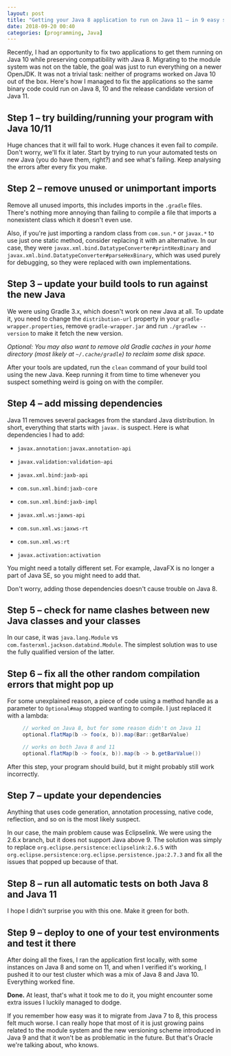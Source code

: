 ```yaml
---
layout: post
title: "Getting your Java 8 application to run on Java 11 – in 9 easy steps"
date: 2018-09-20 00:40
categories: [programming, Java]
---
```


Recently, I had an opportunity to fix two applications to get them running on Java 10 while preserving compatibility with Java 8.
Migrating to the module system was not on the table, the goal was just to run everything on a newer OpenJDK.
It was not a trivial task: neither of programs worked on Java 10 out of the box.
Here's how I managed to fix the applications so the same binary code could run on Java 8, 10 and the release candidate version of Java 11.

<!-- more -->

## Step 1 – try building/running your program with Java 10/11

Huge chances that it will fail to work. Huge chances it even fail to _compile_. Don't worry, we'll fix it later.
Start by trying to run your automated tests on new Java (you do have them, right?) and see what's failing.
Keep analysing the errors after every fix you make.

## Step 2 – remove unused or unimportant imports

Remove all unused imports, this includes imports in the `.gradle` files.
There's nothing more annoying than failing to compile a file that imports a nonexistent class which it doesn't even use.

Also, if you're just importing a random class from `com.sun.*` or `javax.*` to use just one static method,
consider replacing it with an alternative.
In our case, they were `javax.xml.bind.DatatypeConverter#printHexBinary` and `javax.xml.bind.DatatypeConverter#parseHexBinary`,
which was used purely for debugging, so they were replaced with own implementations.

## Step 3 – update your build tools to run against the new Java

We were using Gradle 3.x, which doesn't work on new Java at all.
To update it, you need to change the `distribution-url` property in your `gradle-wrapper.properties`,
remove `gradle-wrapper.jar` and run `./gradlew --version` to make it fetch the new version.

_Optional: You may also want to remove old Gradle caches in your home directory
(most likely at `~/.cache/gradle`) to reclaim some disk space._

After your tools are updated, run the `clean` command of your build tool using the new Java.
Keep running it from time to time whenever you suspect something weird is going on with the compiler.

## Step 4 – add missing dependencies

Java 11 removes several packages from the standard Java distribution. In short, everything that starts with `javax.` is suspect.
Here is what dependencies I had to add: 

* `javax.annotation:javax.annotation-api`

* `javax.validation:validation-api`

* `javax.xml.bind:jaxb-api`

* `com.sun.xml.bind:jaxb-core`

* `com.sun.xml.bind:jaxb-impl`

* `javax.xml.ws:jaxws-api`

* `com.sun.xml.ws:jaxws-rt`

* `com.sun.xml.ws:rt`

* `javax.activation:activation`

You might need a totally different set. For example, JavaFX is no longer a part of Java SE, so you might need to add that.

Don't worry, adding those dependencies doesn't cause trouble on Java 8.

## Step 5 – check for name clashes between new Java classes and your classes

In our case, it was `java.lang.Module` vs `com.fasterxml.jackson.databind.Module`.
The simplest solution was to use the fully qualified version of the latter.

## Step 6 – fix all the other random compilation errors that might pop up

For some unexplained reason, a piece of code using a method handle as a parameter to `Optional#map` stopped wanting to compile.
I just replaced it with a lambda:

```java
     // worked on Java 8, but for some reason didn't on Java 11
     optional.flatMap(b -> foo(x, b)).map(Bar::getBarValue)

     // works on both Java 8 and 11
     optional.flatMap(b -> foo(x, b)).map(b -> b.getBarValue())
```

After this step, your program should build, but it might probably still work incorrectly.

## Step 7 – update your dependencies

Anything that uses code generation, annotation processing, native code, reflection, and so on is the most likely suspect.

In our case, the main problem cause was Eclipselink.
We were using the 2.6.x branch, but it does not support Java above 9.
The solution was simply to replace `org.eclipse.persistence:eclipselink:2.6.5`
with `org.eclipse.persistence:org.eclipse.persistence.jpa:2.7.3` and fix all the issues that popped up because of that.

## Step 8 – run all automatic tests on both Java 8 and Java 11

I hope I didn't surprise you with this one. Make it green for both.

## Step 9 – deploy to one of your test environments and test it there

After doing all the fixes, I ran the application first locally, with some instances on Java 8 and some on 11,
and when I verified it's working, I pushed it to our test cluster which was a mix of Java 8 and Java 10. Everything worked fine.

**Done.** At least, that's what it took me to do it, you might encounter some extra issues I luckily managed to dodge.

If you remember how easy was it to migrate from Java 7 to 8, this process felt much worse.
I can really hope that most of it is just growing pains related to the module system and the new versioning scheme introduced in Java 9 and that it won't be as problematic in the future.
But that's Oracle we're talking about, who knows.

